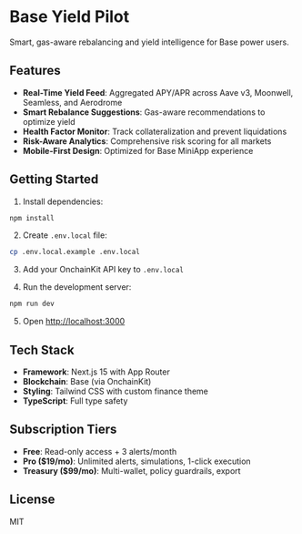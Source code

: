 # Base Yield Pilot

Smart, gas-aware rebalancing and yield intelligence for Base power users.

## Features

- **Real-Time Yield Feed**: Aggregated APY/APR across Aave v3, Moonwell, Seamless, and Aerodrome
- **Smart Rebalance Suggestions**: Gas-aware recommendations to optimize yield
- **Health Factor Monitor**: Track collateralization and prevent liquidations
- **Risk-Aware Analytics**: Comprehensive risk scoring for all markets
- **Mobile-First Design**: Optimized for Base MiniApp experience

## Getting Started

1. Install dependencies:
```bash
npm install
```

2. Create `.env.local` file:
```bash
cp .env.local.example .env.local
```

3. Add your OnchainKit API key to `.env.local`

4. Run the development server:
```bash
npm run dev
```

5. Open [http://localhost:3000](http://localhost:3000)

## Tech Stack

- **Framework**: Next.js 15 with App Router
- **Blockchain**: Base (via OnchainKit)
- **Styling**: Tailwind CSS with custom finance theme
- **TypeScript**: Full type safety

## Subscription Tiers

- **Free**: Read-only access + 3 alerts/month
- **Pro ($19/mo)**: Unlimited alerts, simulations, 1-click execution
- **Treasury ($99/mo)**: Multi-wallet, policy guardrails, export

## License

MIT
